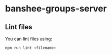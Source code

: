 # banshee-groups-server

## Lint files
You can lint files using:
``` sh
npm run lint <filename>
```
